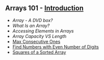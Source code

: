 Arrays 101 - [Introduction](https://leetcode.com/explore/learn/card/fun-with-arrays/521/introduction/)
---
- *Array - A DVD box?*
- *What Is an Array?*
- *Accessing Elements in Arrays*
- *Array Capacity VS Length*
- [Max Consecutive Ones](https://github.com/woukl22/Leetcode/blob/main/Explore/Learn/Arrays%20101/Introduction/01_Max%20Consecutive%20Ones.cpp)
- [Find Numbers with Even Number of Digits](https://github.com/woukl22/Leetcode/blob/main/Explore/Learn/Arrays%20101/Introduction/02_Find%20Numbers%20with%20Even%20Number%20of%20Digits.cpp)
- [Squares of a Sorted Array](https://github.com/woukl22/Leetcode/blob/main/Explore/Learn/Arrays%20101/Introduction/03_Squares%20of%20a%20Sorted%20Array.cpp)
